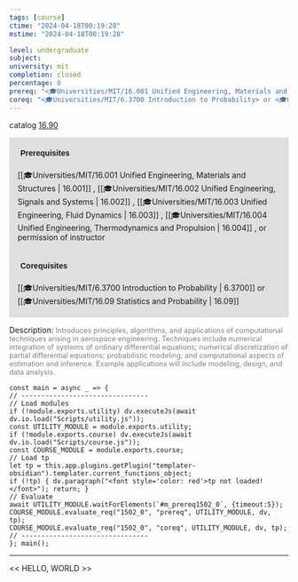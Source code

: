 ```yaml
---
tags: [course]
ctime: "2024-04-18T00:19:28"
mstime: "2024-04-18T00:19:28"

level: undergraduate
subject: 
university: mit
completion: closed
percentage: 0
prereq: "<🎓Universities/MIT/16.001 Unified Engineering, Materials and Structures> , <🎓Universities/MIT/16.002 Unified Engineering, Signals and Systems> , <🎓Universities/MIT/16.003 Unified Engineering, Fluid Dynamics> , <🎓Universities/MIT/16.004 Unified Engineering, Thermodynamics and Propulsion> , or permission of instructor"
coreq: "<🎓Universities/MIT/6.3700 Introduction to Probability> or <🎓Universities/MIT/16.09 Statistics and Probability>"
---
```


catalog [16.90](http://student.mit.edu/catalog/m16b.html#16.90)

<span style="display: block; padding: 15px; background-color: rgb(100, 100, 100, 0.2);"><font id="m_prereq1502_0" style="display: block; font-family: Arial, sans-serif; font-weight: bold; padding: 5px">Prerequisites</font><br><span id="prereq1502_0">[[🎓Universities/MIT/16.001 Unified Engineering, Materials and Structures | 16.001]] , [[🎓Universities/MIT/16.002 Unified Engineering, Signals and Systems | 16.002]] , [[🎓Universities/MIT/16.003 Unified Engineering, Fluid Dynamics | 16.003]] , [[🎓Universities/MIT/16.004 Unified Engineering, Thermodynamics and Propulsion | 16.004]] , or permission of instructor</span></span>
<span style="display: block; padding: 15px; background-color: rgb(100, 100, 100, 0.2);"><font id="m_coreq1502_0" style="display: block; font-family: Arial, sans-serif; font-weight: bold; padding: 5px">Corequisites</font><br><span id="coreq1502_0">[[🎓Universities/MIT/6.3700 Introduction to Probability | 6.3700]] or [[🎓Universities/MIT/16.09 Statistics and Probability | 16.09]]</span></span>

<font style="">Description:</font>
<font style="color: grey; font-size: 0.8rem;">Introduces principles, algorithms, and applications of computational techniques arising in aerospace engineering. Techniques include numerical integration of systems of ordinary differential equations; numerical discretization of partial differential equations; probabilistic modeling; and computational aspects of estimation and inference. Example applications will include modeling, design, and data analysis.</font>

```dataviewjs
const main = async _ => {
// --------------------------------
// Load modules
if (!module.exports.utility) dv.executeJs(await dv.io.load("Scripts/utility.js"));
const UTILITY_MODULE = module.exports.utility;
if (!module.exports.course) dv.executeJs(await dv.io.load("Scripts/course.js"));
const COURSE_MODULE = module.exports.course;
// Load tp
let tp = this.app.plugins.getPlugin("templater-obsidian").templater.current_functions_object;
if (!tp) { dv.paragraph("<font style='color: red'>tp not loaded!</font>"); return; }
// Evaluate
await UTILITY_MODULE.waitForElements(`#m_prereq1502_0`, {timeout:5});
COURSE_MODULE.evaluate_req("1502_0", "prereq", UTILITY_MODULE, dv, tp);
COURSE_MODULE.evaluate_req("1502_0", "coreq", UTILITY_MODULE, dv, tp);
// --------------------------------
}; main();
```

---

<< HELLO, WORLD >>
